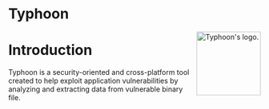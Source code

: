 # Typhoon

<img src="http://image.noelshack.com/fichiers/2018/50/1/1544456374-tornado-2.png" align="right" title="Typhoon's logo." height="128px" width="128px"/>


# Introduction

Typhoon is a security-oriented and cross-platform tool created to help exploit application vulnerabilities by analyzing and extracting data from vulnerable binary file.
